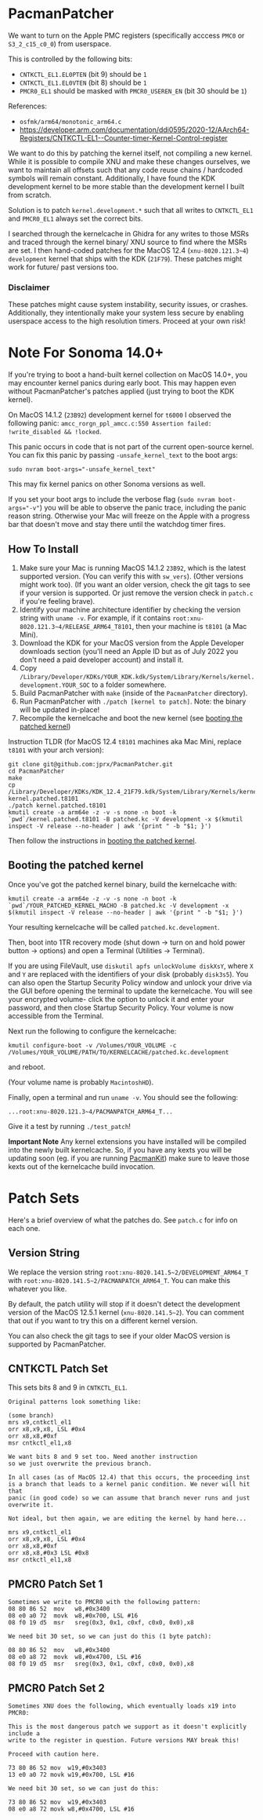 # PacmanPatcher
We want to turn on the Apple PMC registers (specifically acccess `PMC0` or `S3_2_c15_c0_0`) from userspace.

This is controlled by the following bits:

* `CNTKCTL_EL1.EL0PTEN` (bit 9) should be `1`
* `CNTKCTL_EL1.EL0VTEN` (bit 8) should be `1`
* `PMCR0_EL1` should be masked with `PMCR0_USEREN_EN` (bit 30 should be `1`)

References:
* `osfmk/arm64/monotonic_arm64.c`
* https://developer.arm.com/documentation/ddi0595/2020-12/AArch64-Registers/CNTKCTL-EL1--Counter-timer-Kernel-Control-register

We want to do this by patching the kernel itself, not compiling a new kernel. While it is possible to compile XNU and make these changes ourselves, we want to maintain all offsets such that any code reuse chains / hardcoded symbols will remain constant. Additionally, I have found the KDK development kernel to be more stable than the development kernel I built from scratch.

Solution is to patch `kernel.development.*` such that all writes to `CNTKCTL_EL1` and `PMCR0_EL1` always set the correct bits.

I searched through the kernelcache in Ghidra for any writes to those MSRs and traced through the kernel binary/ XNU source to find where the MSRs are set. I then hand-coded patches for the MacOS 12.4 (`xnu-8020.121.3~4`) `development` kernel that ships with the KDK (`21F79`). These patches might work for future/ past versions too.

### Disclaimer

These patches might cause system instability, security issues, or crashes. Additionally, they intentionally make your system less secure by enabling userspace access to the high resolution timers. Proceed at your own risk!

# Note For Sonoma 14.0+
If you're trying to boot a hand-built kernel collection on MacOS 14.0+, you may encounter kernel panics during early boot.
This may happen even without PacmanPatcher's patches applied (just trying to boot the KDK kernel).

On MacOS 14.1.2 (`23B92`) development kernel for `t6000` I observed the following panic:
`amcc_rorgn_ppl_amcc.c:550 Assertion failed: !write_disabled && !locked`.

This panic occurs in code that is not part of the current open-source kernel.
You can fix this panic by passing `-unsafe_kernel_text` to the boot args:

```
sudo nvram boot-args="-unsafe_kernel_text"
```

This may fix kernel panics on other Sonoma versions as well.

If you set your boot args to include the verbose flag (`sudo nvram boot-args="-v"`) you will be able to observe the panic trace, including the panic reason string.
Otherwise your Mac will freeze on the Apple with a progress bar that doesn't move and stay there until the watchdog timer fires.

## How To Install

1. Make sure your Mac is running MacOS 14.1.2 `23B92`, which is the latest supported version. (You can verify this with `sw_vers`). (Other versions might work too). (If you want an older version, check the git tags to see if your version is supported. Or just remove the version check in `patch.c` if you're feeling brave).
1. Identify your machine architecture identifier by checking the version string with `uname -v`. For example, if it contains `root:xnu-8020.121.3~4/RELEASE_ARM64_T8101`, then your machine is `t8101` (a Mac Mini).
1. Download the KDK for your MacOS version from the Apple Developer downloads section (you'll need an Apple ID but as of July 2022 you don't need a paid developer account) and install it.
1. Copy `/Library/Developer/KDKs/YOUR_KDK.kdk/System/Library/Kernels/kernel.development.YOUR_SOC` to a folder somewhere.
1. Build PacmanPatcher with `make` (inside of the `PacmanPatcher` directory).
1. Run PacmanPatcher with `./patch [kernel to patch]`. Note: the binary will be updated in-place!
1. Recompile the kernelcache and boot the new kernel (see [booting the patched kernel](#booting-the-patched-kernel))

Instruction TLDR (for MacOS 12.4 `t8101` machines aka Mac Mini, replace `t8101` with your arch version):

```
git clone git@github.com:jprx/PacmanPatcher.git
cd PacmanPatcher
make
cp /Library/Developer/KDKs/KDK_12.4_21F79.kdk/System/Library/Kernels/kernel.development.t8101 kernel.patched.t8101
./patch kernel.patched.t8101
kmutil create -a arm64e -z -v -s none -n boot -k `pwd`/kernel.patched.t8101 -B patched.kc -V development -x $(kmutil inspect -V release --no-header | awk '{print " -b "$1; }')
```

Then follow the instructions in [booting the patched kernel](#booting-the-patched-kernel).

## Booting the patched kernel

Once you've got the patched kernel binary, build the kernelcache with:

```
kmutil create -a arm64e -z -v -s none -n boot -k `pwd`/YOUR_PATCHED_KERNEL_MACHO -B patched.kc -V development -x $(kmutil inspect -V release --no-header | awk '{print " -b "$1; }')
```

Your resulting kernelcache will be called `patched.kc.development`.

Then, boot into 1TR recovery mode (shut down -> turn on and hold power button -> options) and open a Terminal (Utilities -> Terminal).

If you are using FileVault, use `diskutil apfs unlockVolume diskXsY`, where `X` and `Y` are replaced with the identifiers of your disk (probably `disk3s5`).
You can also open the Startup Security Policy window and unlock your drive via the GUI before opening the terminal to update the kernelcache.
You will see your encrypted volume- click the option to unlock it and enter your password, and then close Startup Security Policy.
Your volume is now accessible from the Terminal.

Next run the following to configure the kernelcache:

```
kmutil configure-boot -v /Volumes/YOUR_VOLUME -c /Volumes/YOUR_VOLUME/PATH/TO/KERNELCACHE/patched.kc.development
```

and reboot.

(Your volume name is probably `MacintoshHD`).

Finally, open a terminal and run `uname -v`. You should see the following:

```
...root:xnu-8020.121.3~4/PACMANPATCH_ARM64_T...
```

Give it a test by running `./test_patch`!

**Important Note**
Any kernel extensions you have installed will be compiled into the newly built kernelcache. So, if you have any kexts you will be updating soon (eg. if you are running [PacmanKit](https://github.com/jprx/PacmanKit)) make sure to leave those kexts out of the kernelcache build invocation.

# Patch Sets

Here's a brief overview of what the patches do. See `patch.c` for info on each one.

## Version String

We replace the version string `root:xnu-8020.141.5~2/DEVELOPMENT_ARM64_T` with `root:xnu-8020.141.5~2/PACMANPATCH_ARM64_T`. You can make this whatever you like.

By default, the patch utility will stop if it doesn't detect the development version of the MacOS 12.5.1 kernel (`xnu-8020.141.5~2`). You can comment that out if you want to try this on a different kernel version.

You can also check the git tags to see if your older MacOS version is supported by PacmanPatcher.

## CNTKCTL Patch Set

This sets bits 8 and 9 in `CNTKCTL_EL1`.

```
Original patterns look something like:

(some branch)
mrs x9,cntkctl_el1
orr x8,x9,x8, LSL #0x4
orr x8,x8,#0xf
msr cntkctl_el1,x8

We want bits 8 and 9 set too. Need another instruction
so we just overwrite the previous branch.

In all cases (as of MacOS 12.4) that this occurs, the proceeding inst
is a branch that leads to a kernel panic condition. We never will hit that
panic (in good code) so we can assume that branch never runs and just overwrite it.

Not ideal, but then again, we are editing the kernel by hand here...

mrs x9,cntkctl_el1
orr x8,x9,x8, LSL #0x4
orr x8,x8,#0xf
orr x8,x8,#0x3 LSL #0x8
msr cntkctl_el1,x8
```

## PMCR0 Patch Set 1

```
Sometimes we write to PMCR0 with the following pattern:
08 80 86 52  mov   w8,#0x3400
08 e0 a0 72  movk  w8,#0x700, LSL #16
08 f0 19 d5  msr   sreg(0x3, 0x1, c0xf, c0x0, 0x0),x8

We need bit 30 set, so we can just do this (1 byte patch):

08 80 86 52  mov   w8,#0x3400
08 e0 a8 72  movk  w8,#0x4700, LSL #16
08 f0 19 d5  msr   sreg(0x3, 0x1, c0xf, c0x0, 0x0),x8
```

## PMCR0 Patch Set 2

```
Sometimes XNU does the following, which eventually loads x19 into PMCR0:

This is the most dangerous patch we support as it doesn't explicitly include a
write to the register in question. Future versions MAY break this!

Proceed with caution here.

73 80 86 52 mov  w19,#0x3403
13 e0 a0 72 movk w19,#0x700, LSL #16

We need bit 30 set, so we can just do this:

73 80 86 52 mov  w19,#0x3403
08 e0 a8 72 movk w8,#0x4700, LSL #16
```
